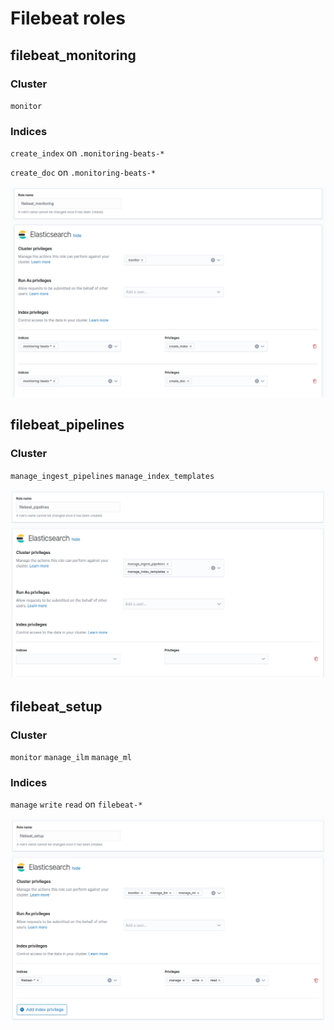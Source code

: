 # Filebeat roles

## filebeat_monitoring

### Cluster
`monitor`

### Indices
`create_index` on `.monitoring-beats-*`

`create_doc` on `.monitoring-beats-*`

![](.filebeat-user_images/3f828596.png)


## filebeat_pipelines

### Cluster
`manage_ingest_pipelines` `manage_index_templates`

![](.filebeat-user_images/60869969.png)

## filebeat_setup

### Cluster
`monitor` `manage_ilm` `manage_ml`

### Indices
`manage` `write` `read` on `filebeat-*`

![](.filebeat-user_images/37b83ef2.png)

